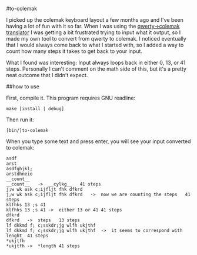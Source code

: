 #to-colemak

I picked up the colemak keyboard layout a few months ago and I've been having a
lot of fun with it so far. When I was using the
[qwerty->colemak translator](http://colemak.com/Converter) I was getting a bit
frustrated trying to input what it output, so I made my own tool to convert
from qwerty to colemak. I noticed eventually that I would always come back to
what I started with, so I added a way to count how many steps it takes to
get back to your input.

What I found was interesting: Input always loops back in either 0, 13, or 41
steps. Personally I can't comment on the math side of this, but it's a pretty
neat outcome that I didn't expect.

##how to use

First, compile it. This program requires GNU readline:

`make [install | debug]`

Then run it:

`[bin/]to-colemak`

When you type some text and press enter, you will see your input converted to
colemak:

```
asdf
arst
asdfghjkl;
arstdhneio
__count__
__count__	->	__cylkg__	41 steps
j;w wk ask c;ijfljt fhk dfkrd
j;w wk ask c;ijfljt fhk dfkrd	->	now we are counting the steps	41 steps
klfhks 13 ;s 41
klfhks 13 ;s 41	->	either 13 or 41	41 steps
dfkrd
dfkrd	->	steps	13 steps
lf dkkmd f; c;sskdr;jg wlfh ukjthf
lf dkkmd f; c;sskdr;jg wlfh ukjthf	->	it seems to correspond with lenght	41 steps
*ukjtfh
*ukjtfh	->	*length	41 steps
```
